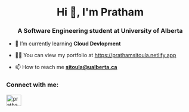 <h1 align="center">Hi 👋, I'm Pratham</h1>
<h3 align="center">A Software Engineering student at University of Alberta</h3>

- 🌱 I’m currently learning **Cloud Devlopment**

- 👨‍💻 You can view my portfolio at https://prathamsitoula.netlify.app

- 📫 How to reach me **sitoula@ualberta.ca**

<h3 align="left">Connect with me:</h3>
<p align="left">
<a href="https://linkedin.com/in/pratham-sitoula" target="blank"><img align="center" src="https://raw.githubusercontent.com/rahuldkjain/github-profile-readme-generator/master/src/images/icons/Social/linked-in-alt.svg" alt="pratham-sitoula" height="30" width="40" /></a>
</p>

